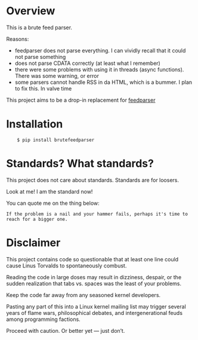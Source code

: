 # Overview

This is a brute feed parser.

Reasons:

 - feedparser does not parse everything. I can vividly recall that it could not parse something
 - does not parse CDATA correctly (at least what I remember)
 - there were some problems with using it in threads (async functions). There was some warning, or error
 - some parsers cannot handle RSS in da HTML, which is a bummer. I plan to fix this. In valve time

This project aims to be a drop-in replacement for [feedparser](https://github.com/kurtmckee/feedparser)

# Installation

```
    $ pip install brutefeedparser
```

# Standards? What standards?

This project does not care about standards. Standards are for loosers. 

Look at me! I am the standard now!

You can quote me on the thing below:
```
If the problem is a nail and your hammer fails, perhaps it's time to reach for a bigger one.
```

# Disclaimer

This project contains code so questionable that at least one line could cause Linus Torvalds to spontaneously combust.

Reading the code in large doses may result in dizziness, despair, or the sudden realization that tabs vs. spaces was the least of your problems.

Keep the code far away from any seasoned kernel developers.

Pasting any part of this into a Linux kernel mailing list may trigger several years of flame wars, philosophical debates, and intergenerational feuds among programming factions.

Proceed with caution. Or better yet — just don’t.
